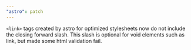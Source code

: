 ```yaml
---
"astro": patch
---
```


`<link>` tags created by astro for optimized stylesheets now do not include the closing forward slash. This slash is optional for void elements such as link, but made some html validation fail.
